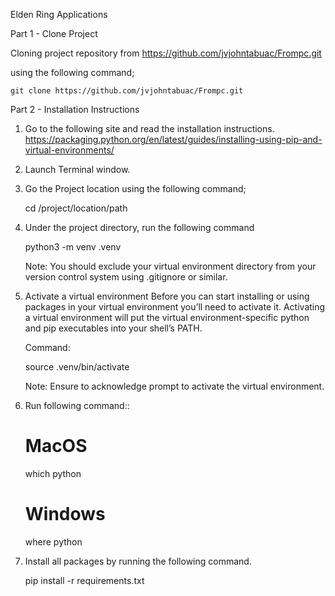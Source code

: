 Elden Ring Applications

Part 1 - Clone Project

Cloning project repository from https://github.com/jvjohntabuac/Frompc.git

using the following command;

    git clone https://github.com/jvjohntabuac/Frompc.git


Part 2 - Installation Instructions

1. Go to the following site and read the installation instructions.
https://packaging.python.org/en/latest/guides/installing-using-pip-and-virtual-environments/

2. Launch Terminal window.

3. Go the Project location using the following command;

    cd /project/location/path

4. Under the project directory, run the following command

    python3 -m venv .venv

    Note: You should exclude your virtual environment directory from your version control system using .gitignore or similar.

5. Activate a virtual environment
Before you can start installing or using packages in your virtual environment you’ll need to activate it. Activating a virtual environment will put the virtual environment-specific python and pip executables into your shell’s PATH.

    Command:

    source .venv/bin/activate

    Note:  Ensure to acknowledge prompt to activate the virtual environment.

6. Run following command::

    # MacOS
    which python 

    # Windows
    where python

7. Install all packages by running the following command.

    pip install -r requirements.txt

    

